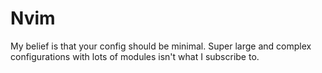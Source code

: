 # Nvim
My belief is that your config should be minimal. Super large and complex configurations with lots of modules isn't what I subscribe to.
